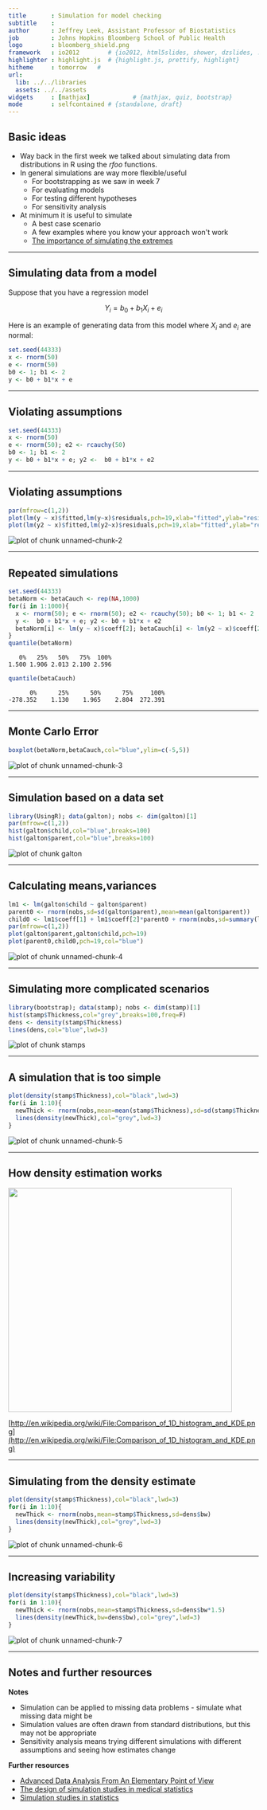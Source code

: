 ```yaml
---
title       : Simulation for model checking
subtitle    : 
author      : Jeffrey Leek, Assistant Professor of Biostatistics 
job         : Johns Hopkins Bloomberg School of Public Health
logo        : bloomberg_shield.png
framework   : io2012        # {io2012, html5slides, shower, dzslides, ...}
highlighter : highlight.js  # {highlight.js, prettify, highlight}
hitheme     : tomorrow   # 
url:
  lib: ../../libraries
  assets: ../../assets
widgets     : [mathjax]            # {mathjax, quiz, bootstrap}
mode        : selfcontained # {standalone, draft}
---
```






## Basic ideas

* Way back in the first week we talked about simulating data from distributions in R using the _rfoo_ functions. 
* In general simulations are way more flexible/useful
  * For bootstrapping as we saw in week 7
  * For evaluating models
  * For testing different hypotheses
  * For sensitivity analysis
* At minimum it is useful to simulate
  * A best case scenario
  * A few examples where you know your approach won't work
  * [The importance of simulating the extremes](http://simplystatistics.org/2013/03/06/the-importance-of-simulating-the-extremes/)
  


---

## Simulating data from a model

Suppose that you have a regression model

$$ Y_i = b_0 + b_1 X_i  + e_i$$

Here is an example of generating data from this model where $X_i$ and $e_i$ are normal:


```r
set.seed(44333)
x <- rnorm(50)
e <- rnorm(50)
b0 <- 1; b1 <- 2
y <- b0 + b1*x + e
```



---

## Violating assumptions


```r
set.seed(44333)
x <- rnorm(50)
e <- rnorm(50); e2 <- rcauchy(50)
b0 <- 1; b1 <- 2
y <- b0 + b1*x + e; y2 <-  b0 + b1*x + e2
```


---

## Violating assumptions


```r
par(mfrow=c(1,2))
plot(lm(y ~ x)$fitted,lm(y~x)$residuals,pch=19,xlab="fitted",ylab="residuals")
plot(lm(y2 ~ x)$fitted,lm(y2~x)$residuals,pch=19,xlab="fitted",ylab="residuals")
```

<div class="rimage center"><img src="fig/unnamed-chunk-2.png" title="plot of chunk unnamed-chunk-2" alt="plot of chunk unnamed-chunk-2" class="plot" /></div>


---

## Repeated simulations


```r
set.seed(44333)
betaNorm <- betaCauch <- rep(NA,1000)
for(i in 1:1000){
  x <- rnorm(50); e <- rnorm(50); e2 <- rcauchy(50); b0 <- 1; b1 <- 2
  y <-  b0 + b1*x + e; y2 <- b0 + b1*x + e2
  betaNorm[i] <- lm(y ~ x)$coeff[2]; betaCauch[i] <- lm(y2 ~ x)$coeff[2]
}
quantile(betaNorm)
```

```
   0%   25%   50%   75%  100% 
1.500 1.906 2.013 2.100 2.596 
```

```r
quantile(betaCauch)
```

```
      0%      25%      50%      75%     100% 
-278.352    1.130    1.965    2.804  272.391 
```


---

## Monte Carlo Error


```r
boxplot(betaNorm,betaCauch,col="blue",ylim=c(-5,5))
```

<div class="rimage center"><img src="fig/unnamed-chunk-3.png" title="plot of chunk unnamed-chunk-3" alt="plot of chunk unnamed-chunk-3" class="plot" /></div>


---

## Simulation based on a data set



```r
library(UsingR); data(galton); nobs <- dim(galton)[1]
par(mfrow=c(1,2))
hist(galton$child,col="blue",breaks=100)
hist(galton$parent,col="blue",breaks=100)
```

<div class="rimage center"><img src="fig/galton.png" title="plot of chunk galton" alt="plot of chunk galton" class="plot" /></div>


---

## Calculating means,variances


```r
lm1 <- lm(galton$child ~ galton$parent)
parent0 <- rnorm(nobs,sd=sd(galton$parent),mean=mean(galton$parent))
child0 <- lm1$coeff[1] + lm1$coeff[2]*parent0 + rnorm(nobs,sd=summary(lm1)$sigma)
par(mfrow=c(1,2))
plot(galton$parent,galton$child,pch=19)
plot(parent0,child0,pch=19,col="blue")
```

<div class="rimage center"><img src="fig/unnamed-chunk-4.png" title="plot of chunk unnamed-chunk-4" alt="plot of chunk unnamed-chunk-4" class="plot" /></div>


---

## Simulating more complicated scenarios


```r
library(bootstrap); data(stamp); nobs <- dim(stamp)[1]
hist(stamp$Thickness,col="grey",breaks=100,freq=F)
dens <- density(stamp$Thickness)
lines(dens,col="blue",lwd=3)
```

<div class="rimage center"><img src="fig/stamps.png" title="plot of chunk stamps" alt="plot of chunk stamps" class="plot" /></div>



---

## A simulation that is too simple


```r
plot(density(stamp$Thickness),col="black",lwd=3)
for(i in 1:10){
  newThick <- rnorm(nobs,mean=mean(stamp$Thickness),sd=sd(stamp$Thickness))
  lines(density(newThick),col="grey",lwd=3)
}
```

<div class="rimage center"><img src="fig/unnamed-chunk-5.png" title="plot of chunk unnamed-chunk-5" alt="plot of chunk unnamed-chunk-5" class="plot" /></div>



---

## How density estimation works

<img class=center src=../../assets/img/kde.png height=450>

[http://en.wikipedia.org/wiki/File:Comparison_of_1D_histogram_and_KDE.png](http://en.wikipedia.org/wiki/File:Comparison_of_1D_histogram_and_KDE.png)

---

## Simulating from the density estimate


```r
plot(density(stamp$Thickness),col="black",lwd=3)
for(i in 1:10){
  newThick <- rnorm(nobs,mean=stamp$Thickness,sd=dens$bw)
  lines(density(newThick),col="grey",lwd=3)
}
```

<div class="rimage center"><img src="fig/unnamed-chunk-6.png" title="plot of chunk unnamed-chunk-6" alt="plot of chunk unnamed-chunk-6" class="plot" /></div>



---

## Increasing variability 


```r
plot(density(stamp$Thickness),col="black",lwd=3)
for(i in 1:10){
  newThick <- rnorm(nobs,mean=stamp$Thickness,sd=dens$bw*1.5)
  lines(density(newThick,bw=dens$bw),col="grey",lwd=3)
}
```

<div class="rimage center"><img src="fig/unnamed-chunk-7.png" title="plot of chunk unnamed-chunk-7" alt="plot of chunk unnamed-chunk-7" class="plot" /></div>



---

## Notes and further resources

__Notes__

* Simulation can be applied to missing data problems - simulate what missing data might be
* Simulation values are often drawn from standard distributions, but this may not be appropriate
* Sensitivity analysis means trying different simulations with different assumptions and seeing how estimates change

__Further resources__

* [Advanced Data Analysis From An Elementary Point of View](http://www.stat.cmu.edu/~cshalizi/ADAfaEPoV/ADAfaEPoV.pdf)
* [The design of simulation studies in medical statistics](http://www.soph.uab.edu/ssg/files/Club_ssg/MPadilla_07.pdf)
* [Simulation studies in statistics](http://www4.stat.ncsu.edu/~davidian/st810a/simulation_handout.pdf)

